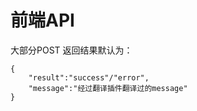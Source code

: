 # 前端API

大部分POST 返回结果默认为：

```text
{
    "result":"success"/"error",
    "message":"经过翻译插件翻译过的message"
}
```

